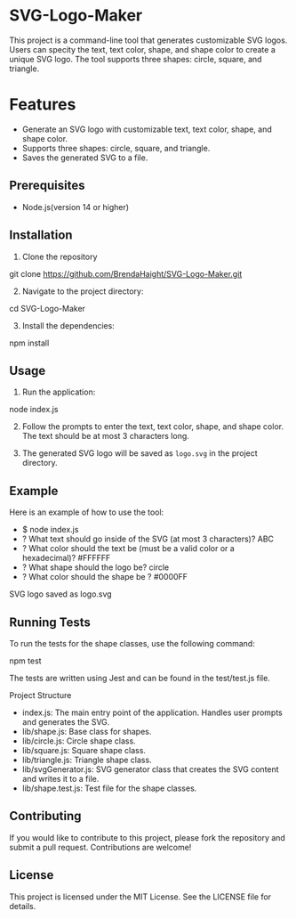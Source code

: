 # SVG-Logo-Maker

This project is a command-line tool that generates customizable SVG logos. Users can specity the text, text color, shape, and shape color to create a unique SVG logo. The tool supports three shapes: circle, square, and triangle.

# Features

- Generate an SVG logo with customizable text, text color, shape, and shape color.
- Supports three shapes: circle, square, and triangle.
- Saves the generated SVG to a file.

## Prerequisites

- Node.js(version 14 or higher)

## Installation

1. Clone the repository

git clone https://github.com/BrendaHaight/SVG-Logo-Maker.git

2. Navigate to the project directory:

cd SVG-Logo-Maker

3. Install the dependencies:

npm install

## Usage

1. Run the application:

node index.js

2. Follow the prompts to enter the text, text color, shape, and shape color. The text should be at most 3 characters long.

3. The generated SVG logo will be saved as `logo.svg` in the project directory.

## Example

Here is an example of how to use the tool:

- $ node index.js
- ? What text should go inside of the SVG (at most 3 characters)? ABC
- ? What color should the text be (must be a valid color or a hexadecimal)? #FFFFFF
- ? What shape should the logo be? circle
- ? What color should the shape be ? #0000FF

SVG logo saved as logo.svg

## Running Tests

To run the tests for the shape classes, use the following command:

npm test

The tests are written using Jest and can be found in the test/test.js file.

Project Structure

- index.js: The main entry point of the application. Handles user prompts and generates the SVG.
- lib/shape.js: Base class for shapes.
- lib/circle.js: Circle shape class.
- lib/square.js: Square shape class.
- lib/triangle.js: Triangle shape class.
- lib/svgGenerator.js: SVG generator class that creates the SVG content and writes it to a file.
- lib/shape.test.js: Test file for the shape classes.

## Contributing

If you would like to contribute to this project, please fork the repository and submit a pull request. Contributions are welcome!

## License

This project is licensed under the MIT License. See the LICENSE file for details.

